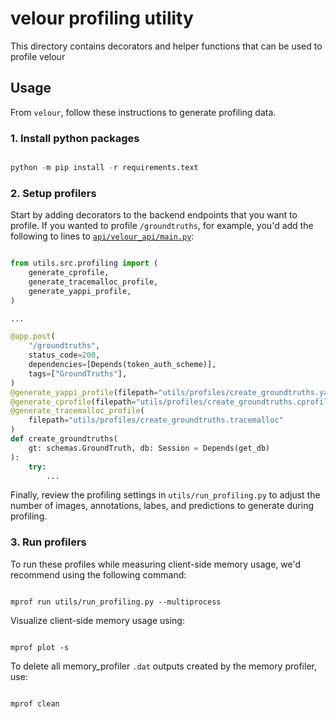 # velour profiling utility

This directory contains decorators and helper functions that can be used to profile velour

## Usage

From `velour`, follow these instructions to generate profiling data.

### 1. Install python packages

```python

python -m pip install -r requirements.text

```

### 2. Setup profilers

Start by adding decorators to the backend endpoints that you want to profile. If you wanted to profile `/groundtruths`, for example, you'd add the following to lines to [`api/velour_api/main.py`](https://github.com/Striveworks/velour/blob/main/api/velour_api/main.py#L57):

```python

from utils.src.profiling import (
    generate_cprofile,
    generate_tracemalloc_profile,
    generate_yappi_profile,
)

...

@app.post(
    "/groundtruths",
    status_code=200,
    dependencies=[Depends(token_auth_scheme)],
    tags=["GroundTruths"],
)
@generate_yappi_profile(filepath="utils/profiles/create_groundtruths.yappi")
@generate_cprofile(filepath="utils/profiles/create_groundtruths.cprofile")
@generate_tracemalloc_profile(
    filepath="utils/profiles/create_groundtruths.tracemalloc"
)
def create_groundtruths(
    gt: schemas.GroundTruth, db: Session = Depends(get_db)
):
    try:
        ...

```

Finally, review the profiling settings in `utils/run_profiling.py` to adjust the number of images, annotations, labes, and predictions to generate during profiling.


### 3. Run profilers

To run these profiles while measuring client-side memory usage, we'd recommend using the following command:

```

mprof run utils/run_profiling.py --multiprocess

```

Visualize client-side memory usage using:

```

mprof plot -s

```

To delete all memory_profiler `.dat` outputs created by the memory profiler, use:

```

mprof clean

```